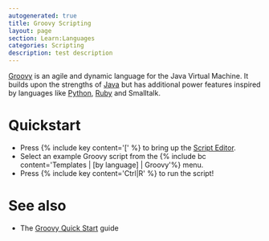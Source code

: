 ```yaml
---
autogenerated: true
title: Groovy Scripting
layout: page
section: Learn:Languages
categories: Scripting
description: test description
---
```


[Groovy](http://groovy-lang.org/) is an agile and dynamic language for the Java Virtual Machine. It builds upon the strengths of [Java](/develop/plugins) but has additional power features inspired by languages like [Python](Python), [Ruby](/scripting/jruby) and Smalltalk.

Quickstart
==========

-   Press {% include key content='\[' %} to bring up the [Script Editor](/scripting/script-editor).
-   Select an example Groovy script from the {% include bc content='Templates | \[by language\] | Groovy'%} menu.
-   Press {% include key content='Ctrl\|R' %} to run the script!

See also
========

-   The [Groovy Quick Start](http://groovy-lang.org/documentation.html#gettingstarted) guide


